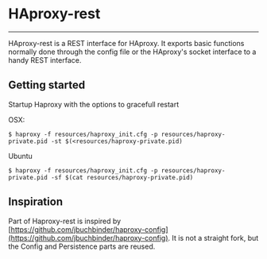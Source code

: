 # HAproxy-rest
---

HAproxy-rest is a REST interface for HAproxy. It exports basic functions normally done through the config file or the
HAproxy's socket interface to a handy REST interface.

## Getting started

Startup Haproxy with the options to gracefull restart

OSX:

    $ haproxy -f resources/haproxy_init.cfg -p resources/haproxy-private.pid -st $(<resources/haproxy-private.pid)
Ubuntu
        
    $ haproxy -f resources/haproxy_init.cfg -p resources/haproxy-private.pid -sf $(cat resources/haproxy-private.pid)
    







## Inspiration

Part of Haproxy-rest is inspired by [https://github.com/jbuchbinder/haproxy-config](https://github.com/jbuchbinder/haproxy-config).
It is not a straight fork, but the Config and Persistence parts are reused.